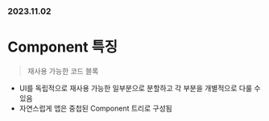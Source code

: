 ### 2023.11.02
# Component 특징
> 재사용 가능한 코드 블록
- UI를 독립적으로 재사용 가능한 일부분으로 분할하고 각 부분을 개별적으로 다룰 수 있음
- 자연스럽게 앱은 중첩된 Component 트리로 구성됨
